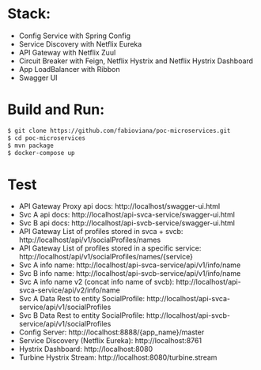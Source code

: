 # Stack:
- Config Service with Spring Config
- Service Discovery with Netflix Eureka
- API Gateway with Netflix Zuul
- Circuit Breaker with Feign, Netflix Hystrix and Netflix Hystrix Dashboard
- App LoadBalancer with Ribbon
- Swagger UI


# Build and Run:
```sh
$ git clone https://github.com/fabioviana/poc-microservices.git
$ cd poc-microservices
$ mvn package
$ docker-compose up
```


# Test
- API Gateway Proxy api docs: http://localhost/swagger-ui.html
- Svc A api docs: http://localhost/api-svca-service/swagger-ui.html
- Svc B api docs: http://localhost/api-svcb-service/swagger-ui.html
- API Gateway List of profiles stored in svca + svcb: http://localhost/api/v1/socialProfiles/names
- API Gateway List of profiles stored in a specific service: http://localhost/api/v1/socialProfiles/names/{service}
- Svc A info name: http://localhost/api-svca-service/api/v1/info/name
- Svc B info name: http://localhost/api-svcb-service/api/v1/info/name
- Svc A info name v2 (concat info name of svcb): http://localhost/api-svca-service/api/v2/info/name
- Svc A Data Rest to entity SocialProfile: http://localhost/api-svca-service/api/v1/socialProfiles
- Svc B Data Rest to entity SocialProfile: http://localhost/api-svcb-service/api/v1/socialProfiles
- Config Server: http://localhost:8888/{app_name}/master
- Service Discovery (Netflix Eureka): http://localhost:8761
- Hystrix Dashboard: http://localhost:8080
- Turbine Hystrix Stream: http://localhost:8080/turbine.stream
